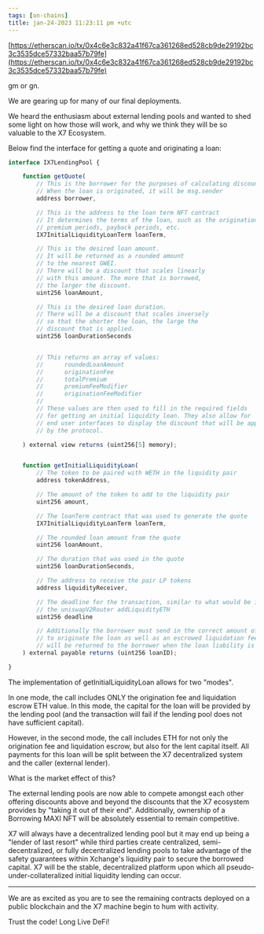 ```yaml
---
tags: [on-chains]
title: jan-24-2023 11:23:11 pm +utc
---
```


[https://etherscan.io/tx/0x4c6e3c832a41f67ca361268ed528cb9de29192bc3c3535dce57332baa57b79fe](https://etherscan.io/tx/0x4c6e3c832a41f67ca361268ed528cb9de29192bc3c3535dce57332baa57b79fe)

gm or gn.

We are gearing up for many of our final deployments.

We heard the enthusiasm about external lending pools and wanted to shed some light on how those will work, and why we think they will be so valuable to the X7 Ecosystem.

Below find the interface for getting a quote and originating a loan:

```js
interface IX7LendingPool {

    function getQuote(
        // This is the borrower for the purposes of calculating discounts
        // When the loan is originated, it will be msg.sender
        address borrower,

        // This is the address to the loan term NFT contract
        // It determines the terms of the loan, such as the origination fee,
        // premium periods, payback periods, etc.
        IX7InitialLiquidityLoanTerm loanTerm,

        // This is the desired loan amount.
        // It will be returned as a rounded amount
        // to the nearest GWEI.
        // There will be a discount that scales linearly
        // with this amount. The more that is borrowed,
        // the larger the discount.
        uint256 loanAmount,

        // This is the desired loan duration.
        // There will be a discount that scales inversely
        // so that the shorter the loan, the large the
        // discount that is applied.
        uint256 loanDurationSeconds


        // This returns an array of values:
        //      roundedLoanAmount
        //      originationFee
        //      totalPremium
        //      premiumFeeModifier
        //      originationFeeModifier
        //
        // These values are then used to fill in the required fields
        // for getting an initial liquidity loan. They also allow for
        // end user interfaces to display the discount that will be applied
        // by the protocol.

    ) external view returns (uint256[5] memory);


    function getInitialLiquidityLoan(
        // The token to be paired with WETH in the liquidity pair
        address tokenAddress,

        // The amount of the token to add to the liquidity pair
        uint256 amount,

        // The loanTerm contract that was used to generate the quote
        IX7InitialLiquidityLoanTerm loanTerm,

        // The rounded loan amount from the quote
        uint256 loanAmount,

        // The duration that was used in the quote
        uint256 loanDurationSeconds,

        // The address to receive the pair LP tokens
        address liquidityReceiver,

        // The deadline for the transaction, similar to what would be in
        // the uniswapV2Router addLiquidityETH
        uint256 deadline

        // Additionally the borrower must send in the correct amount of ETH
        // to originate the loan as well as an escrowed liquidation fee (that
        // will be returned to the borrower when the loan liability is satisfied)
    ) external payable returns (uint256 loanID);

}
```

The implementation of getInitialLiquidityLoan allows for two "modes".

In one mode, the call includes ONLY the origination fee and liquidation escrow ETH value. In this mode, the capital for the loan will be provided by the lending pool (and the transaction will fail if the lending pool does not have sufficient capital).

However, in the second mode, the call includes ETH for not only the origination fee and liquidation escrow, but also for the lent capital itself. All payments for this loan will be split between the X7 decentralized system and the caller (external lender).

What is the market effect of this?

The external lending pools are now able to compete amongst each other offering discounts above and beyond the discounts that the X7 ecosystem provides by "taking it out of their end". Additionally, ownership of a Borrowing MAXI NFT will be absolutely essential to remain competitive.

X7 will always have a decentralized lending pool but it may end up being a "lender of last resort" while third parties create centralized, semi-decentralized, or fully decentralized lending pools to take advantage of the safety guarantees within Xchange's liquidity pair to secure the borrowed capital. X7 will be the stable, decentralized platform upon which all pseudo-under-collateralized initial liquidity lending can occur.

---

We are as excited as you are to see the remaining contracts deployed on a public blockchain and the X7 machine begin to hum with activity.

Trust the code! Long Live DeFi!
